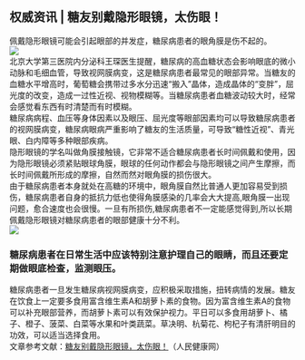 ## 权威资讯 | 糖友别戴隐形眼镜，太伤眼！  
佩戴隐形眼镜可能会引起眼部的并发症，糖尿病患者的眼角膜是伤不起的。  
![](http://cdncms.v-keep.cn/wp-content/uploads/2020/03/timgdw.jpg)  
北京大学第三医院内分泌科王琛医生提醒，糖尿病的高血糖状态会影响眼底的微小动脉和毛细血管，导致视网膜病变，这是糖尿病患者最常见的眼部异常。当糖友的血糖水平增高时，葡萄糖会携带过多水分迅速“搬入”晶体，造成晶体的“变胖”，屈光度的改变，造成一过性近视、视物模糊等。当糖尿病患者血糖波动较大时，经常会感觉看东西有时清楚而有时模糊。  
糖尿病病程、血压等身体因素以及眼压、屈光度等眼部因素均可以导致糖尿病患者的视网膜病变，糖尿病眼病严重影响了糖友的生活质量，可导致“糖性近视”、青光眼、白内障等多种眼部疾病。  
隐形眼镜的学名叫做角膜接触镜，它非常不适合糖尿病患者长时间佩戴和使用，因为隐形眼镜必须紧贴眼球角膜，眼球的任何动作都会与隐形眼镜之间产生摩擦，而长时间佩戴所形成的摩擦，自然而然对眼角膜的损伤很大。  
由于糖尿病患者本身就处在高糖的环境中，眼角膜自然比普通人更加容易受到损伤，糖尿病患者自身的抵抗力低也使得角膜感染的几率会大大提高,眼角膜一出现问题，愈合速度也会很慢。一旦有所损伤,糖尿病患者不一定能感觉得到,所以长期佩戴隐形眼镜对糖尿病患者的眼部健康十分不利。  
![](http://cdncms.v-keep.cn/wp-content/uploads/2020/02/part-00512-384-1024x577.jpg)  
### 糖尿病患者在日常生活中应该特别注意护理自己的眼睛，而且还要定期做眼底检查，监测眼压。  
糖尿病患者一旦发生糖尿病视网膜病变，应积极采取措施，扭转病情的发展。糖友在饮食上一定要多食用富含维生素A和胡萝卜素的食物。因为富含维生素A的食物可以补充眼部营养，而胡萝卜素可以有效保护视力。平日可以多食用胡萝卜、橘子、橙子、菠菜、白菜等水果和叶类蔬菜。草决明、杭菊花、枸杞子有清肝明目的功效，可以适当选择食用。  
文章参考文献：<a href="http://health.people.com.cn/n1/2017/0824/c14739-29491074.html">糖友别戴隐形眼镜，太伤眼！</a>（人民健康网）  
